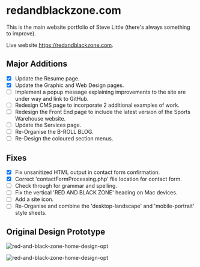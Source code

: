 # redandblackzone.com

This is the main website portfolio of Steve Little (there's always something to improve).

Live website https://redandblackzone.com.

## Major Additions

- [x] Update the Resume page.
- [x] Update the Graphic and Web Design pages.
- [ ] Implement a popup message explaining improvements to the site are under way and link to GitHub.
- [ ] Redesign CMS page to incorporate 2 additional examples of work.
- [ ] Redesign the Front End page to include the latest version of the Sports Warehouse website.
- [ ] Update the Services page.
- [ ] Re-Organise the B-ROLL BLOG.
- [ ] Re-Design the coloured section menus.

## Fixes

- [x] Fix unsanitized HTML output in contact form confirmation.
- [x] Correct 'contactFormProcessing.php' file location for contact form.
- [ ] Check through for grammar and spelling.
- [ ] Fix the vertical 'RED AND BLACK ZONE' heading on Mac devices.
- [ ] Add a site icon.
- [ ] Re-Organise and combine the 'desktop-landscape' and 'mobile-portrait' style sheets.

## Original Design Prototype

![red-and-black-zone-home-design-opt](https://redandblackzone.com/images/red-and-black-zone-home-design.png)

![red-and-black-zone-home-design-opt](https://redandblackzone.com/images/red-and-black-zone-contacts-design.png)

